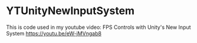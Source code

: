 # YTUnityNewInputSystem
This is code used in my youtube video: FPS Controls with Unity's New Input System https://youtu.be/eW-jMVngab8
